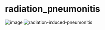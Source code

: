 # radiation_pneumonitis
![image](https://user-images.githubusercontent.com/23499211/206940040-c6c8446a-b6bd-4df9-8785-a77b1c37d1af.png)
![radiation-induced-pneumonitis](https://user-images.githubusercontent.com/23499211/206940149-20ba6ef8-094f-4649-ad79-ff58f4c22792.JPEG)
